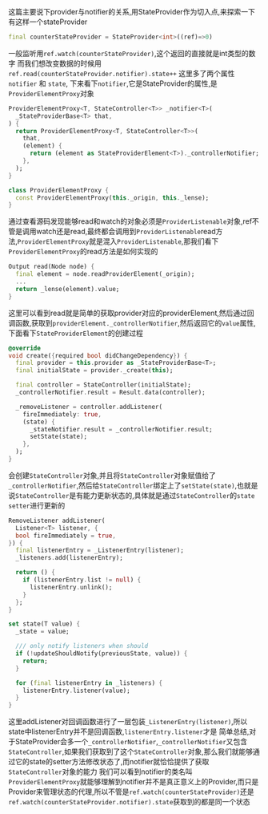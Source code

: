 这篇主要说下provider与notifier的关系,用StateProvider作为切入点,来探索一下
有这样一个stateProvider
```dart
final counterStateProvider = StateProvider<int>((ref)=>0)
```
一般监听用`ref.watch(counterStateProvider)`,这个返回的直接就是int类型的数字
而我们想改变数据的时候用`ref.read(counterStateProvider.notifier).state++`
这里多了两个属性`notifier` 和 `state`,
下来看下`notifier`,它是StateProvider的属性,是`ProviderElementProxy`对象
```dart
ProviderElementProxy<T, StateController<T>> _notifier<T>(
  _StateProviderBase<T> that,
) {
  return ProviderElementProxy<T, StateController<T>>(
    that,
    (element) {
      return (element as StateProviderElement<T>)._controllerNotifier;
    },
  );
}

class ProviderElementProxy {
  const ProviderElementProxy(this._origin, this._lense);
}
```
通过查看源码发现能够read和watch的对象必须是`ProviderListenable`对象,ref不管是调用watch还是read,最终都会调用到`ProviderListenable`read方法,`ProviderElementProxy`就是混入`ProviderListenable`,那我们看下`ProviderElementProxy`的read方法是如何实现的
```dart
Output read(Node node) {
  final element = node.readProviderElement(_origin);
  ...
  return _lense(element).value;
}
```
这里可以看到read就是简单的获取provider对应的providerElement,然后通过回调函数,获取到`providerElement._controllerNotifier`,然后返回它的`value`属性,下面看下`StateProviderElement`的创建过程
```dart
@override
void create({required bool didChangeDependency}) {
  final provider = this.provider as _StateProviderBase<T>;
  final initialState = provider._create(this);

  final controller = StateController(initialState);
  _controllerNotifier.result = Result.data(controller);

  _removeListener = controller.addListener(
    fireImmediately: true,
    (state) {
      _stateNotifier.result = _controllerNotifier.result;
      setState(state);
    },
  );
}
```
会创建`StateController`对象,并且将`StateController`对象赋值给了`_controllerNotifier`,然后给`StateController`绑定上了`setState(state)`,也就是说`StateController`是有能力更新状态的,具体就是通过`StateController`的`state setter`进行更新的
```dart
RemoveListener addListener(
  Listener<T> listener, {
  bool fireImmediately = true,
}) {
  final listenerEntry = _ListenerEntry(listener);
  _listeners.add(listenerEntry);

  return () {
    if (listenerEntry.list != null) {
      listenerEntry.unlink();
    }
  };
}

set state(T value) {
  _state = value;

  /// only notify listeners when should
  if (!updateShouldNotify(previousState, value)) {
    return;
  }

  for (final listenerEntry in _listeners) {
    listenerEntry.listener(value);
  }
}
```
这里addListener对回调函数进行了一层包装`_ListenerEntry(listener)`,所以state中listenerEntry并不是回调函数,`listenerEntry.listener`才是
简单总结,对于StateProvider会多一个`_controllerNotifier`,`_controllerNotifier`又包含`StateController`,如果我们获取到了这个`StateController`对象,那么我们就能够通过它的state的setter方法修改状态了,而notifier就恰恰提供了获取`StateController`对象的能力
我们可以看到notifier的类名叫`ProviderElementProxy`就能够理解到notifier并不是真正意义上的Provider,而只是Provider来管理状态的代理,所以不管是`ref.watch(counterStateProvider)`还是`ref.watch(counterStateProvider.notifier).state`获取到的都是同一个状态